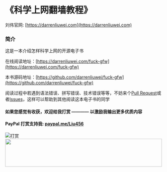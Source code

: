 # 《科学上网翻墙教程》
刘伟官网: [https://darrenliuwei.com](https://darrenliuwei.com)
### 简介
这是一本介绍怎样科学上网的开源电子书

在线阅读地址：[https://darrenliuwei.com/fuck-gfw](https://darrenliuwei.com/fuck-gfw)

本书源码地址：[https://github.com/darrenliuwei/fuck-gfw](https://github.com/darrenliuwei/fuck-gfw)

阅读过程中若遇到语法错误、拼写错误、技术错误等等，不妨来个[Pull Request](https://github.com/darrenliuwei/fuck-gfw)或者[Issues](https://github.com/darrenliuwei/fuck-gfw/issues)，这样可以帮助到其他阅读这本电子书的同学

#### 如果您感觉有收获，欢迎给我打赏 ———— 以激励我输出更多优质内容
#### PayPal 打赏支持我: [paypal.me/Liu456](https://paypal.me/Liu456)
![打赏](https://i.imgur.com/JnDAuUG.png)
<a href="https://www.vultr.com/?ref=7295225"><img src="https://www.vultr.com/media/banner_1.png" width="100%" height="90"></a>